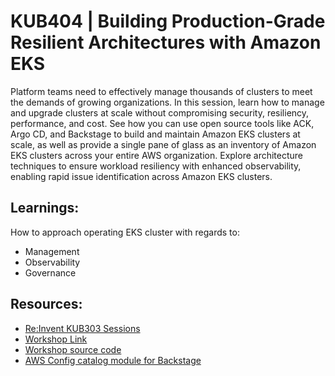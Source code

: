 # KUB404 | Building Production-Grade Resilient Architectures with Amazon EKS

Platform teams need to effectively manage thousands of clusters to meet the demands of growing organizations. In this session, learn how to manage and upgrade clusters at scale without compromising security, resiliency, performance, and cost. See how you can use open source tools like ACK, Argo CD, and Backstage to build and maintain Amazon EKS clusters at scale, as well as provide a single pane of glass as an inventory of Amazon EKS clusters across your entire AWS organization. Explore architecture techniques to ensure workload resiliency with enhanced observability, enabling rapid issue identification across Amazon EKS clusters.

## Learnings:

How to approach operating EKS cluster with regards to:

- Management
- Observability
- Governance

## Resources:

- [Re:Invent KUB303 Sessions](https://registration.awsevents.com/flow/awsevents/reinvent24/sessioncatalog/page/page?search=KUB303)
- [Workshop Link](https://catalog.workshops.aws/eks-fleet-management/en-US)
- [Workshop source code](https://github.com/aws-samples/fleet-management-on-amazon-eks-workshop/tree/riv24/)
- [AWS Config catalog module for Backstage](https://github.com/awslabs/backstage-plugins-for-aws/tree/main/plugins/core/catalog-config)
